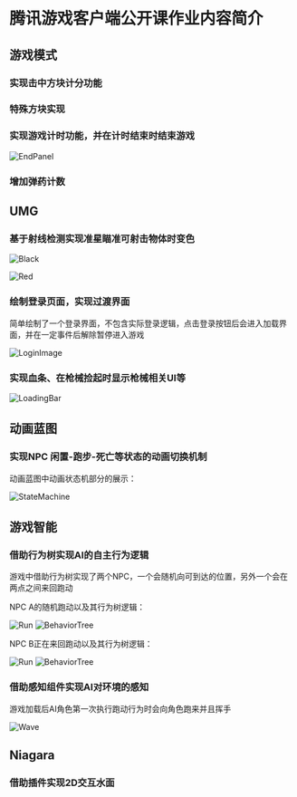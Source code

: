 # 腾讯游戏客户端公开课作业内容简介
## 游戏模式
### 实现击中方块计分功能

### 特殊方块实现

### 实现游戏计时功能，并在计时结束时结束游戏

![EndPanel](/ReadmeImage/EndPanel.png)

### 增加弹药计数


## UMG
### 基于射线检测实现准星瞄准可射击物体时变色

![Black](/ReadmeImage//BlackForesight.png)

![Red](/ReadmeImage/RedForesight.png)

### 绘制登录页面，实现过渡界面
简单绘制了一个登录界面，不包含实际登录逻辑，点击登录按钮后会进入加载界面，并在一定事件后解除暂停进入游戏

![LoginImage](/ReadmeImage/LoginImage.png)

### 实现血条、在枪械捡起时显示枪械相关UI等

![LoadingBar](/ReadmeImage/LoadingBar.png)

## 动画蓝图
### 实现NPC 闲置-跑步-死亡等状态的动画切换机制

动画蓝图中动画状态机部分的展示：

![StateMachine](/ReadmeImage/StateMachine.png)

## 游戏智能
### 借助行为树实现AI的自主行为逻辑

游戏中借助行为树实现了两个NPC，一个会随机向可到达的位置，另外一个会在两点之间来回跑动

NPC A的随机跑动以及其行为树逻辑：

![Run](/ReadmeImage/RunningToAnyWhere.png)
![BehaviorTree](/ReadmeImage/ATree.png)

NPC B正在来回跑动以及其行为树逻辑：

![Run](/ReadmeImage/RunningInWater.png)
![BehaviorTree](/ReadmeImage/BTree.png)

### 借助感知组件实现AI对环境的感知

游戏加载后AI角色第一次执行跑动行为时会向角色跑来并且挥手

![Wave](/ReadmeImage/Wave.png)

## Niagara
### 借助插件实现2D交互水面